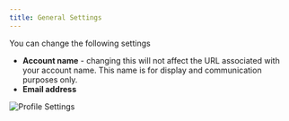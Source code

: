 ```yaml
---
title: General Settings
---
```


You can change the following settings

- **Account name** - changing this will not affect the URL associated with your account name. This name is for display and communication purposes only.
- **Email address** 

<img alt="Profile Settings" src="/img/docs/prefs-ac-profile.png" class="simple"/>


